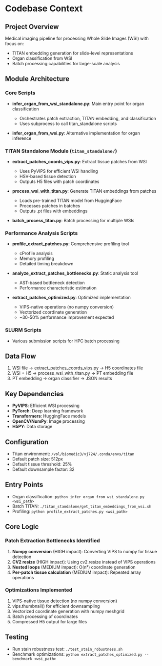 # Codebase Context

## Project Overview
Medical imaging pipeline for processing Whole Slide Images (WSI) with focus on:
- TITAN embedding generation for slide-level representations
- Organ classification from WSI
- Batch processing capabilities for large-scale analysis

## Module Architecture

### Core Scripts
- **infer_organ_from_wsi_standalone.py**: Main entry point for organ classification
  - Orchestrates patch extraction, TITAN embedding, and classification
  - Uses subprocess to call titan_standalone scripts
  
- **infer_organ_from_wsi.py**: Alternative implementation for organ inference

### TITAN Standalone Module (`titan_standalone/`)
- **extract_patches_coords_vips.py**: Extract tissue patches from WSI
  - Uses PyVIPS for efficient WSI handling
  - HSV-based tissue detection
  - Outputs H5 files with patch coordinates
  
- **process_wsi_with_titan.py**: Generate TITAN embeddings from patches
  - Loads pre-trained TITAN model from HuggingFace
  - Processes patches in batches
  - Outputs .pt files with embeddings

- **batch_process_titan.py**: Batch processing for multiple WSIs

### Performance Analysis Scripts
- **profile_extract_patches.py**: Comprehensive profiling tool
  - cProfile analysis
  - Memory profiling
  - Detailed timing breakdown
  
- **analyze_extract_patches_bottlenecks.py**: Static analysis tool
  - AST-based bottleneck detection
  - Performance characteristic estimation
  
- **extract_patches_optimized.py**: Optimized implementation
  - VIPS-native operations (no numpy conversion)
  - Vectorized coordinate generation
  - ~30-50% performance improvement expected

### SLURM Scripts
- Various submission scripts for HPC batch processing

## Data Flow
1. WSI file → extract_patches_coords_vips.py → H5 coordinates file
2. WSI + H5 → process_wsi_with_titan.py → PT embedding file  
3. PT embedding → organ classifier → JSON results

## Key Dependencies
- **PyVIPS**: Efficient WSI processing
- **PyTorch**: Deep learning framework
- **Transformers**: HuggingFace models
- **OpenCV/NumPy**: Image processing
- **H5PY**: Data storage

## Configuration
- Titan environment: `/vol/biomedic3/vj724/.conda/envs/titan`
- Default patch size: 512px
- Default tissue threshold: 25%
- Default downsample factor: 32

## Entry Points
- Organ classification: `python infer_organ_from_wsi_standalone.py <wsi_path>`
- Batch TITAN: `./titan_standalone/get_titan_embeddings_from_wsi.sh`
- Profiling: `python profile_extract_patches.py <wsi_path>`

## Core Logic

### Patch Extraction Bottlenecks Identified
1. **Numpy conversion** (HIGH impact): Converting VIPS to numpy for tissue detection
2. **CV2 resize** (HIGH impact): Using cv2.resize instead of VIPS operations
3. **Nested loops** (MEDIUM impact): O(n²) coordinate generation
4. **Per-patch tissue calculation** (MEDIUM impact): Repeated array operations

### Optimizations Implemented
1. VIPS-native tissue detection (no numpy conversion)
2. vips.thumbnail() for efficient downsampling
3. Vectorized coordinate generation with numpy meshgrid
4. Batch processing of coordinates
5. Compressed H5 output for large files

## Testing
- Run stain robustness test: `./test_stain_robustness.sh`
- Benchmark optimizations: `python extract_patches_optimized.py --benchmark <wsi_path>`